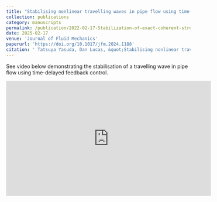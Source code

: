 ```yaml
---
title: "Stabilising nonlinear travelling waves in pipe flow using time-delayed feedback"
collection: publications
category: manuscripts
permalink: /publication/2022-02-17-Stabilization-of-exact-coherent-structures-in-two-dimensional-turbulence-using-time-delayed-feedback
date: 2025-02-17
venue: 'Journal of Fluid Mechanics'
paperurl: 'https://doi.org/10.1017/jfm.2024.1188'
citation: ' Tatsuya Yasuda, Dan Lucas, &quot;Stabilising nonlinear travelling waves in pipe flow using time-delayed feedback &quot; J. Fluid Mech. 1005:A3 2025.'
---
```


See video below demonstrating the stabilisation of a travelling wave in pipe flow using time-delayed feedback control.

<iframe width="560" height="315" src="https://www.youtube.com/embed/oLX-Co1NPEY?si=DleZ0uMlEQmRdA-u" title="YouTube video player" frameborder="0" allow="accelerometer; autoplay; clipboard-write; encrypted-media; gyroscope; picture-in-picture" allowfullscreen></iframe>
